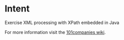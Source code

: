 # Intent
Exercise XML processing with XPath embedded in Java

For more information visit the [101companies wiki](http://www.101companies.org).